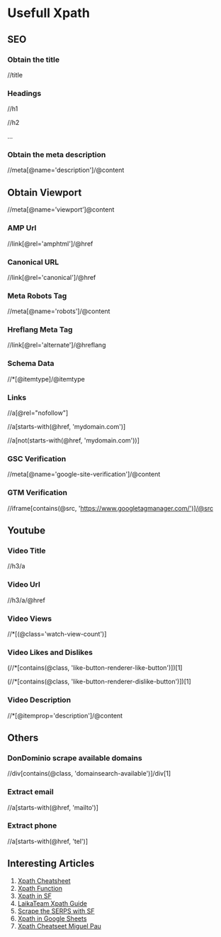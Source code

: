 # Usefull Xpath

## SEO

### Obtain the title

//title

### Headings

//h1

//h2

...

### Obtain the meta description

//meta[@name='description']/@content

## Obtain Viewport

//meta[@name=’viewport’]@content 

### AMP Url

//link[@rel='amphtml']/@href

### Canonical URL

//link[@rel='canonical']/@href

### Meta Robots Tag

//meta[@name='robots']/@content

### Hreflang Meta Tag

//link[@rel='alternate']/@hreflang

### Schema Data

//*[@itemtype]/@itemtype

### Links

//a[@rel="nofollow"] 

//a[starts-with(@href, 'mydomain.com')]

//a[not(starts-with(@href, 'mydomain.com'))]

### GSC Verification

//meta[@name='google-site-verification']/@content

### GTM Verification

//iframe[contains(@src, 'https://www.googletagmanager.com/')]/@src

## Youtube

### Video Title

//h3/a

### Video Url

//h3/a/@href

### Video Views

//*[(@class='watch-view-count')]

### Video Likes and Dislikes

(//*[contains(@class, 'like-button-renderer-like-button')])[1]

(//*[contains(@class, 'like-button-renderer-dislike-button')])[1]

### Video Description

//*[@itemprop='description']/@content

## Others

### DonDominio scrape available domains

//div[contains(@class, 'domainsearch-available')]/div[1]

### Extract email

//a[starts-with(@href, 'mailto')]

### Extract phone

//a[starts-with(@href, 'tel')]

## Interesting Articles

1. [Xpath Cheatsheet](https://devhints.io/xpat)
2. [Xpath Function](https://developer.mozilla.org/es/docs/Web/XPath/Functions)
3. [Xpath in SF](https://www.pmg.com/blog/how-to-use-xpath-in-screaming-frog/)
4. [LaikaTeam Xpath Guide](https://laikateam.com/blog/expresiones-xpath-seo/)
5. [Scrape the SERPS with SF](https://www.screamingfrog.co.uk/how-to-scrape-google-search-features-using-xpath/)
6. [Xpath in Google Sheets](https://dataingovernment.blog.gov.uk/2015/12/22/scraping-page-data-using-importxml-in-google-sheets/)
7. [Xpath Cheatseet Miguel Pau](https://www.miguelpau.es/home/-/blogs/xpath-para-seo-cheat-sheet-y-guia-de-uso)
